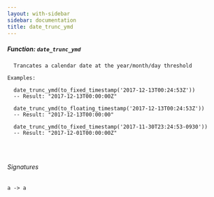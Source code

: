 ```yaml
---
layout: with-sidebar
sidebar: documentation
title: date_trunc_ymd
---
```


##### Function: `date_trunc_ymd`
```
  Trancates a calendar date at the year/month/day threshold

Examples:

  date_trunc_ymd(to_fixed_timestamp('2017-12-13T00:24:53Z'))
  -- Result: "2017-12-13T00:00:00Z"

  date_trunc_ymd(to_floating_timestamp('2017-12-13T00:24:53Z'))
  -- Result: "2017-12-13T00:00:00"

  date_trunc_ymd(to_fixed_timestamp('2017-11-30T23:24:53-0930'))
  -- Result: "2017-12-01T00:00:00Z"




```

###### Signatures
    a -> a

